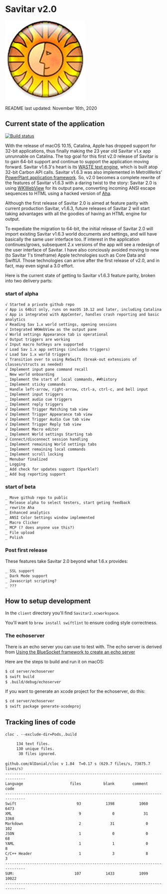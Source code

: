 # Savitar v2.0 #

![](client/Savitar2/Assets.xcassets/AppIcon.appiconset/icon_256x256.png)


README last updated: November 16th, 2020

## Current state of the application

[![Build status](https://build.appcenter.ms/v0.1/apps/eab29aae-547c-410b-a125-2ac600f31778/branches/master/badge)](https://appcenter.ms)

With the release of macOS 10.15, Catalina, Apple has dropped support for 32-bit applications, thus finally making the 23 year old Savitar v1.x app unrunnable on Catalina. The top goal for this first v2.0 release of Savitar is to gain 64-bit support and continue to support the application moving forward. Savitar v1.6.3's heart is its [WASTE text engine](https://en.wikipedia.org/wiki/WASTE_text_engine), which is built atop 32-bit Carbon API calls. Savitar v1.6.3 was also implemented in MetroWerks' [PowerPlant application framework](https://en.wikipedia.org/wiki/PowerPlant). So, v2.0 becomes a complete rewrite of the features of Savitar v1.6.3 with a daring twist to the story: Savitar 2.0 is using [WKWebView](https://developer.apple.com/documentation/webkit/wkwebview) for its output pane, converting incoming ANSI escape sequences to HTML using a hacked version of [Aha](https://github.com/theZiz/aha). 

Although the first release of Savitar 2.0 is aimed at feature parity with current production Savitar, v1.6.3, future releases of Savitar 2 will start taking advantages with all the goodies of having an HTML engine for output.

To expediate the migration to 64-bit, the initial release of Savitar 2.0 will import existing Savitar v1.6.3 world documents and settings, and will have basically the same user interface too. If interest in the application continues/grows, subsequent 2.x versions of the app will see a redesign of the user interface of Savitar. I have also conciously avoided moving to new (to Savitar 1's timeframe) Apple technologies such as Core Data and SwiftUI. Those technologies can arrive after the first release of v2.0, and in fact, may even signal a 3.0 effort.

Here is the current state of getting to Savitar v1.6.3 feature parity, broken into two delivery parts:

### start of alpha

```
√ Started a private github repo
√ App is 64bit only, runs on macOS 10.12 and later, including Catalina
√ App is integrated with AppCenter, handles crash reporting and basic analytics
√ Reading Sav 1.x world settings, opening sessions
√ Integrated WKWebView as the output pane
√ World settings Appearance tab is operational
√ Output triggers are working
√ Input macro hotkeys are supported
√ Load Sav 1.x app settings (includes triggers)
√ Load Sav 1.x world triggers
√ Transition over to using ReSwift (break-out extensions of classes/structs as needed)
√ Implement input pane command recall
_ New world onboarding
_ Implement the start of local commands, ##history
_ Implement sticky commands
_ Handle left-arrow, right-arrow, ctrl-a, ctrl-c, and bell input
_ Implement input triggers
_ Implement audio cue triggers
_ Implement reply triggers
√ Implement Trigger Matching tab view
√ Implement Trigger Appearance tab view
√ Implement Trigger Audio Cue tab view
√ Implement Trigger Reply tab view
√ Implement Macro editor
_ Implement World settings Starting tab
√ Connect/disconnect session handling
_ Implement remaining World settings tabs
_ Implement remaining local commands
_ Implement scroll locking
_ Menubar finalized
_ Logging
_ Add check for updates support (Sparkle?)
_ Add bug reporting support
```

### start of beta

```
_ Move github repo to public
_ Release alpha to select testers, start geting feedback
_ rewrite Aha
_ Enhanced analytics
_ ANSI Color Settings window implemented
_ Macro Clicker
_ MCP (? does anyone use this?)
_ File upload
_ Polish
```

### Post first release

These features take Savitar 2.0 beyond what 1.6.x provides:

```
_ SSL support
_ Dark Mode support
_ Javascript scripting?
_ ???
```

## How to setup development ##

In the `client` directory you'll find `Savitar2.xcworkspace`. 

You'll want to `brew install swiftlint` to ensure coding style correctness.

### The echoserver

There is an echo server you can use to test with. The echo server is derived from [Using the BlueSocket framework to create an echo server](http://masteringswift.blogspot.com/2017/01/using-bluesocket-framework-to-create.html)

Here are the steps to build and run it on macOS:

```bash
$ cd server/echoserver
$ swift build
$ .build/debug/echoserver
```

If you want to generate an xcode project for the echoserver, do this:

```bash
$ cd server/echoserver
$ swift package generate-xcodeproj
```


## Tracking lines of code

`cloc . --exclude-dir=Pods,.build`

```
     134 text files.
     130 unique files.                                          
      30 files ignored.

github.com/AlDanial/cloc v 1.84  T=0.17 s (629.7 files/s, 73875.7 lines/s)
-------------------------------------------------------------------------------
Language                     files          blank        comment           code
-------------------------------------------------------------------------------
Swift                           93           1398           1060           6473
XML                              9              0             31           3368
Markdown                         2             31              0            102
JSON                             1              0              0             68
YAML                             1              1              0              8
C/C++ Header                     1              3              8              3
-------------------------------------------------------------------------------
SUM:                           107           1433           1099          10022
-------------------------------------------------------------------------------
```
